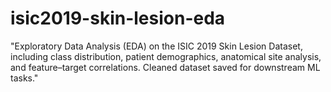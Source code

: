 # isic2019-skin-lesion-eda
"Exploratory Data Analysis (EDA) on the ISIC 2019 Skin Lesion Dataset, including class distribution, patient demographics, anatomical site analysis, and feature–target correlations. Cleaned dataset saved for downstream ML tasks."
